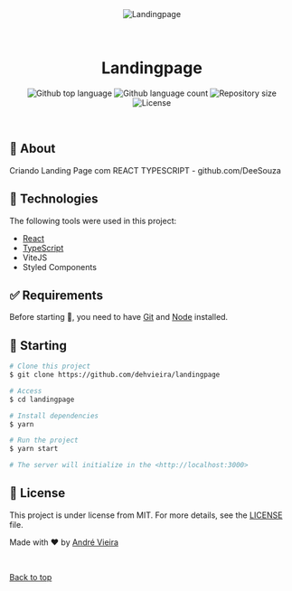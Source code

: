 <div align="center" id="top"> 
  <img src="./.github/app.gif" alt="Landingpage" />

  &#xa0;

  <!-- <a href="https://landingpage.netlify.app">Demo</a> -->
</div>

<h1 align="center">Landingpage</h1>

<p align="center">
  <img alt="Github top language" src="https://img.shields.io/github/languages/top/{{YOUR_GITHUB_USERNAME}}/landingpage?color=56BEB8">

  <img alt="Github language count" src="https://img.shields.io/github/languages/count/{{YOUR_GITHUB_USERNAME}}/landingpage?color=56BEB8">

  <img alt="Repository size" src="https://img.shields.io/github/repo-size/{{YOUR_GITHUB_USERNAME}}/landingpage?color=56BEB8">

  <img alt="License" src="https://img.shields.io/github/license/{{YOUR_GITHUB_USERNAME}}/landingpage?color=56BEB8">

  <!-- <img alt="Github issues" src="https://img.shields.io/github/issues/{{YOUR_GITHUB_USERNAME}}/landingpage?color=56BEB8" /> -->

  <!-- <img alt="Github forks" src="https://img.shields.io/github/forks/{{YOUR_GITHUB_USERNAME}}/landingpage?color=56BEB8" /> -->

  <!-- <img alt="Github stars" src="https://img.shields.io/github/stars/{{YOUR_GITHUB_USERNAME}}/landingpage?color=56BEB8" /> -->
</p>

<!-- Status -->

<!-- <h4 align="center"> 
	🚧  Landingpage 🚀 Under construction...  🚧
</h4> 

<hr> -->

<br>

## :dart: About ##

Criando Landing Page com REACT TYPESCRIPT - github.com/DeeSouza

## :rocket: Technologies ##

The following tools were used in this project:

- [React](https://pt-br.reactjs.org/)
- [TypeScript](https://www.typescriptlang.org/)
- ViteJS
- Styled Components

## :white_check_mark: Requirements ##

Before starting :checkered_flag:, you need to have [Git](https://git-scm.com) and [Node](https://nodejs.org/en/) installed.

## :checkered_flag: Starting ##

```bash
# Clone this project
$ git clone https://github.com/dehvieira/landingpage

# Access
$ cd landingpage

# Install dependencies
$ yarn

# Run the project
$ yarn start

# The server will initialize in the <http://localhost:3000>
```

## :memo: License ##

This project is under license from MIT. For more details, see the [LICENSE](LICENSE.md) file.


Made with :heart: by <a href="https://github.com/dehvieira" target="_blank">André Vieira</a>

&#xa0;

<a href="#top">Back to top</a>
